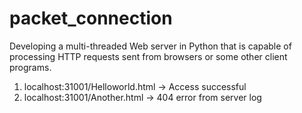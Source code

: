# packet_connection

Developing a multi-threaded Web server in Python that is
capable of processing HTTP requests sent from browsers or some other client programs.

1. localhost:31001/Helloworld.html -> Access successful
2. localhost:31001/Another.html -> 404 error from server log

